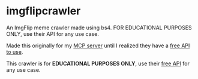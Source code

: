 # imgflipcrawler
An ImgFlip meme crawler made using bs4. FOR EDUCATIONAL PURPOSES ONLY, use their API for any use case.

Made this originally for my [MCP server](https://github.com/nkapila6/mcp-meme-sticky/) until I realized they have a [free API to use](https://imgflip.com/api).

This crawler is for **EDUCATIONAL PURPOSES ONLY**, use their [free API](https://imgflip.com/api) for any use case.
